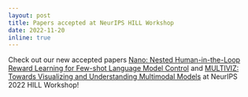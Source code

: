 ```yaml
---
layout: post
title: Papers accepted at NeurIPS HILL Workshop
date: 2022-11-20
inline: true
---
```


Check out our new accepted papers [Nano: Nested Human-in-the-Loop Reward Learning for Few-shot Language Model Control](https://arxiv.org/pdf/2211.05750.pdf) and [MULTIVIZ: Towards Visualizing and Understanding Multimodal Models](https://andy-xingbowang.com/papers/multiviz_nips_hill2022.pdf) at NeurIPS 2022 HILL Workshop!
